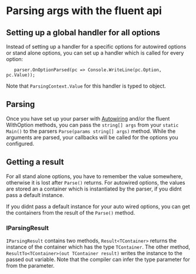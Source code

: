 # Parsing args with the fluent api #
## Setting up a global handler for all options ##
Instead of setting up a handler for a specific options for autowired options or stand alone options, you can set up a handler which is called for every option:
```
   parser.OnOptionParsed(pc => Console.WriteLine(pc.Option, pc.Value));
```
Note that `ParsingContext.Value` for this handler is typed to object.

## Parsing ##
Once you have set up your parser with [Autowiring](Autowiring.md) and/or the fluent WithOption methods, you can pass the `string[] args` from your `static Main()` to the parsers `Parse(params string[] args)` method. While the arguments are parsed, your callbacks will be called for the options you configured.

## Getting a result ##
For all stand alone options, you have to remember the value somewhere, otherwise it is lost after `Parse()` returns. For autowired options, the values are stored an a container which is instantiated by the parser, if you didnt pass a default instance.

If you didnt pass a default instance for your auto wired options, you can get the containers from the result of the `Parse()` method.

### IParsingResult ###
`IParsingResult` contains two methods, `Result<TContainer>` returns the instance of the container which has the type `TContainer`. The other method, `ResultTo<TContainer>(out TContainer result)` writes the instance to the passed out variable. Note that the compiler can infer the type parameter for from the parameter.